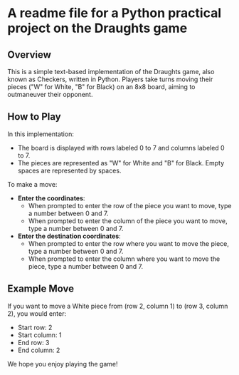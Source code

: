 # A readme file for a Python practical project on the Draughts game

## Overview
This is a simple text-based implementation of the Draughts game, also known as Checkers, written in Python. Players take turns moving their pieces ("W" for White, "B" for Black) on an 8x8 board, aiming to outmaneuver their opponent.

## How to Play
In this implementation:

- The board is displayed with rows labeled 0 to 7 and columns labeled 0 to 7.
- The pieces are represented as "W" for White and "B" for Black. Empty spaces are represented by spaces.

To make a move:

- **Enter the coordinates**:
  - When prompted to enter the row of the piece you want to move, type a number between 0 and 7.
  - When prompted to enter the column of the piece you want to move, type a number between 0 and 7.
- **Enter the destination coordinates**:
  - When prompted to enter the row where you want to move the piece, type a number between 0 and 7.
  - When prompted to enter the column where you want to move the piece, type a number between 0 and 7.

## Example Move
If you want to move a White piece from (row 2, column 1) to (row 3, column 2), you would enter:
- Start row: 2
- Start column: 1
- End row: 3
- End column: 2

We hope you enjoy playing the game!